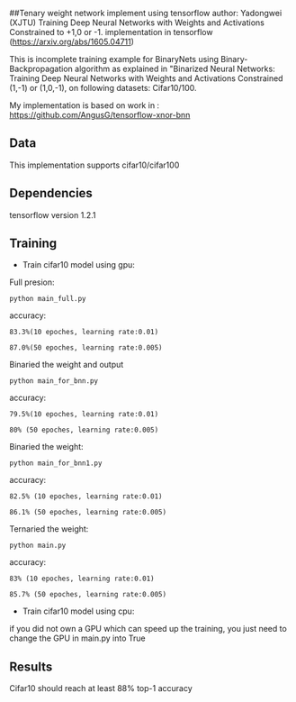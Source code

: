 ##Tenary weight network implement using tensorflow
author: Yadongwei (XJTU)
Training Deep Neural Networks with Weights and Activations Constrained to +1,0  or -1.  implementation in tensorflow (https://arxiv.org/abs/1605.04711)

This is incomplete training example for BinaryNets using Binary-Backpropagation algorithm as explained in 
"Binarized Neural Networks: Training Deep Neural Networks with Weights and Activations Constrained (1,-1) or (1,0,-1), 
on following datasets: Cifar10/100.


My implementation is based on work in : https://github.com/AngusG/tensorflow-xnor-bnn


## Data
This implementation supports cifar10/cifar100  

## Dependencies
tensorflow version 1.2.1

## Training

* Train cifar10 model using gpu:

 Full presion:

 	python main_full.py  
   
 accuracy: 

 	83.3%(10 epoches, learning rate:0.01) 

 	87.0%(50 epoches, learning rate:0.005)


 Binaried the weight and output

 	python main_for_bnn.py  

 accuracy: 

 	79.5%(10 epoches, learning rate:0.01) 

 	80% (50 epoches, learning rate:0.005)

 Binaried the weight:

 	python main_for_bnn1.py 

 accuracy: 

 	82.5% (10 epoches, learning rate:0.01)

 	86.1% (50 epoches, learning rate:0.005)

 Ternaried the weight:

 	python main.py          

 accuracy: 

 	83% (10 epoches, learning rate:0.01)

 	85.7% (50 epoches, learning rate:0.005)

* Train cifar10 model using cpu:

 if you did not own a GPU which can speed up the training, you just need to change the GPU in main.py into True

## Results
Cifar10 should reach at least 88% top-1 accuracy






